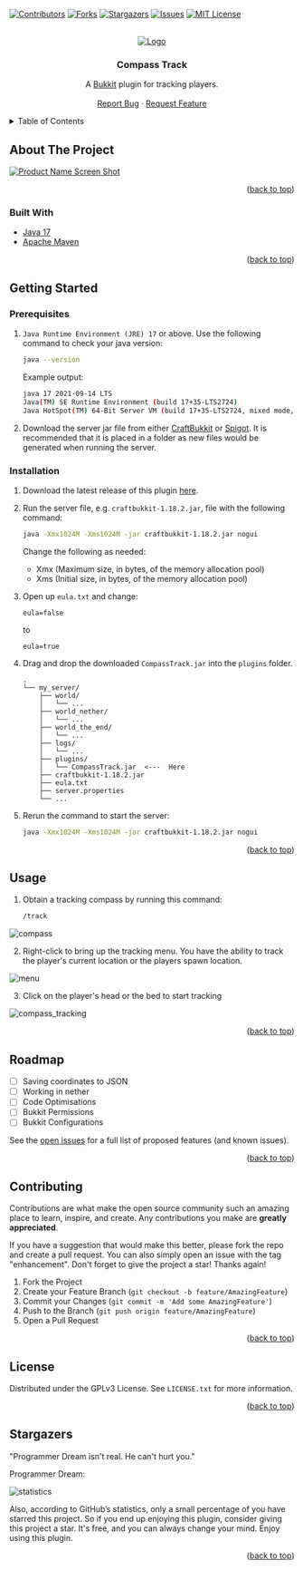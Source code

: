 <div id="top"></div>

<!-- PROJECT SHIELDS -->

[![Contributors][contributors-shield]][contributors-url]
[![Forks][forks-shield]][forks-url]
[![Stargazers][stars-shield]][stars-url]
[![Issues][issues-shield]][issues-url]
[![MIT License][license-shield]][license-url]

<!-- PROJECT LOGO -->
<br />
<div align="center">
  <a href="https://github.com/Agrotir/CompassTrack">
    <img src="https://github.com/Agrotir/CompassTrack/raw/master/images/compass.jpg" alt="Logo">
  </a>

<h3 align="center">Compass Track</h3>

  <p align="center">
    A <a href="https://dev.bukkit.org" target="_blank">Bukkit</a> plugin for tracking players.
    <br />
    <br />
    <a href="https://github.com/Agrotir/CompassTrack/issues">Report Bug</a>
    ·
    <a href="https://github.com/Agrotir/CompassTrack/issues">Request Feature</a>
  </p>
</div>

<!-- TABLE OF CONTENTS -->
<details>
  <summary>Table of Contents</summary>
  <ol>
    <li>
      <a href="#about-the-project">About The Project</a>
      <ul>
        <li><a href="#built-with">Built With</a></li>
      </ul>
    </li>
    <li>
      <a href="#getting-started">Getting Started</a>
      <ul>
        <li><a href="#prerequisites">Prerequisites</a></li>
        <li><a href="#installation">Installation</a></li>
      </ul>
    </li>
    <li><a href="#usage">Usage</a></li>
    <li><a href="#roadmap">Roadmap</a></li>
    <li><a href="#contributing">Contributing</a></li>
    <li><a href="#license">License</a></li>
    <li><a href="#stargazers">Stargazers</a></li>
  </ol>
</details>

<!-- ABOUT THE PROJECT -->

## About The Project

[![Product Name Screen Shot][product-screenshot]](https://example.com)

<p align="right">(<a href="#top">back to top</a>)</p>

### Built With

- [Java 17](https://www.oracle.com/java/)
- [Apache Maven](https://maven.apache.org/)

<p align="right">(<a href="#top">back to top</a>)</p>

<!-- GETTING STARTED -->

## Getting Started

### Prerequisites

1. `Java Runtime Environment (JRE) 17` or above. Use the following command to check your java version:

   ```sh
   java --version
   ```

   Example output:

   ```sh
   java 17 2021-09-14 LTS
   Java(TM) SE Runtime Environment (build 17+35-LTS2724)
   Java HotSpot(TM) 64-Bit Server VM (build 17+35-LTS2724, mixed mode, sharing)
   ```

2. Download the server jar file from either [CraftBukkit](https://getbukkit.org/download/craftbukkit) or [Spigot](https://getbukkit.org/download/spigot). It is recommended that it is placed in a folder as new files would be generated when running the server.

### Installation

1.  Download the latest release of this plugin [here](https://github.com/Agrotir/CompassTrack/releases).
2.  Run the server file, e.g. `craftbukkit-1.18.2.jar`, file with the following command:
    ```sh
    java -Xmx1024M -Xms1024M -jar craftbukkit-1.18.2.jar nogui
    ```
    Change the following as needed:
    - Xmx (Maximum size, in bytes, of the memory allocation pool)
    - Xms (Initial size, in bytes, of the memory allocation pool)
3.  Open up `eula.txt` and change:

    ```
    eula=false
    ```

    to

    ```
    eula=true
    ```

4.  Drag and drop the downloaded `CompassTrack.jar` into the `plugins` folder.

    ```
    .
    └── my_server/
        ├── world/
        │   └── ...
        ├── world_nether/
        │   └── ...
        ├── world_the_end/
        │   └── ...
        ├── logs/
        │   └── ...
        ├── plugins/
        │   └── CompassTrack.jar  <---  Here
        ├── craftbukkit-1.18.2.jar
        ├── eula.txt
        ├── server.properties
        └── ...
    ```

5.  Rerun the command to start the server:

    ```sh
    java -Xmx1024M -Xms1024M -jar craftbukkit-1.18.2.jar nogui
    ```

<p align="right">(<a href="#top">back to top</a>)</p>

<!-- USAGE EXAMPLES -->

## Usage

1. Obtain a tracking compass by running this command:

   ```sh
   /track
   ```

<img src="https://github.com/Agrotir/CompassTrack/raw/master/images/compass.png" alt="compass">

2. Right-click to bring up the tracking menu. You have the ability to track the player's current location or the players spawn location.

<img src="https://github.com/Agrotir/CompassTrack/raw/master/images/menu.png" alt="menu">

3. Click on the player's head or the bed to start tracking

<img src="https://github.com/Agrotir/CompassTrack/raw/master/images/compass_tracking.png" alt="compass_tracking">

<p align="right">(<a href="#top">back to top</a>)</p>

<!-- ROADMAP -->

## Roadmap

- [ ] Saving coordinates to JSON
- [ ] Working in nether
- [ ] Code Optimisations
- [ ] Bukkit Permissions
- [ ] Bukkit Configurations

See the [open issues](https://github.com/Agrotir/CompassTrack/issues) for a full list of proposed features (and known issues).

<p align="right">(<a href="#top">back to top</a>)</p>

<!-- CONTRIBUTING -->

## Contributing

Contributions are what make the open source community such an amazing place to learn, inspire, and create. Any contributions you make are **greatly appreciated**.

If you have a suggestion that would make this better, please fork the repo and create a pull request. You can also simply open an issue with the tag "enhancement".
Don't forget to give the project a star! Thanks again!

1. Fork the Project
2. Create your Feature Branch (`git checkout -b feature/AmazingFeature`)
3. Commit your Changes (`git commit -m 'Add some AmazingFeature'`)
4. Push to the Branch (`git push origin feature/AmazingFeature`)
5. Open a Pull Request

<p align="right">(<a href="#top">back to top</a>)</p>

<!-- LICENSE -->

## License

Distributed under the GPLv3 License. See `LICENSE.txt` for more information.

<p align="right">(<a href="#top">back to top</a>)</p>

<!-- lmao jk up to you -->

## Stargazers

<p>"Programmer Dream isn't real. He can't hurt you."</p>

<p>Programmer Dream:</p>

<img src="https://github.com/Agrotir/CompassTrack/raw/master/images/statistics.png" alt="statistics">

Also, according to GitHub’s statistics, only a small percentage of you have starred this project. So if you end up enjoying this plugin, consider giving this project a star. It's free, and you can always change your mind. Enjoy using this plugin.

<p align="right">(<a href="#top">back to top</a>)</p>

<!-- MARKDOWN LINKS & IMAGES -->
<!-- https://www.markdownguide.org/basic-syntax/#reference-style-links -->

[contributors-shield]: https://img.shields.io/github/contributors/github_username/repo_name.svg?style=for-the-badge
[contributors-url]: https://github.com/Agrotir/CompassTrack/graphs/contributors
[forks-shield]: https://img.shields.io/github/forks/github_username/repo_name.svg?style=for-the-badge
[forks-url]: https://github.com/Agrotir/CompassTrack/network/members
[stars-shield]: https://img.shields.io/github/stars/github_username/repo_name.svg?style=for-the-badge
[stars-url]: https://github.com/Agrotir/CompassTrack/stargazers
[issues-shield]: https://img.shields.io/github/issues/github_username/repo_name.svg?style=for-the-badge
[issues-url]: https://github.com/Agrotir/CompassTrack/issues
[license-shield]: https://img.shields.io/github/license/github_username/repo_name.svg?style=for-the-badge
[license-url]: https://github.com/Agrotir/CompassTrack/blob/master/LICENSE.txt
[product-screenshot]: images/screenshot.png
